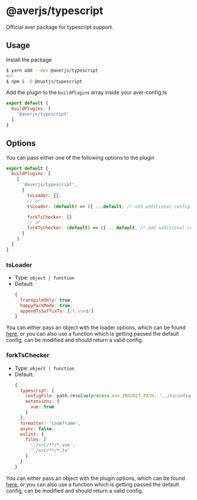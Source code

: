 # @averjs/typescript

Official aver package for typescript support.

## Usage

Install the package

```bash
$ yarn add --dev @averjs/typescript
#or
$ npm i -D @nuxtjs/typescript
```

Add the plugin to the `buildPlugins` array inside your aver-config.ts

```js
export default {
  buildPlugins: [
    '@averjs/typescript'
  ]
}
```

## Options

You can pass either one of the following options to the plugin

```js
export default {
  buildPlugins: [
    [
      '@averjs/typescript',
      {
        tsLoader: {},
        // or
        tsLoader: (default) => ({ ...default, /* add additional config */ }),

        forkTsChecker: {}
        // or
        forkTsChecker: (default) => ({ ...default, /* add additional config */ }),
      }
    ]
  ]
}
```

### tsLoader

- Type: `object | function`
- Default:
  ```js
  {
    transpileOnly: true,
    happyPackMode: true,
    appendTsSuffixTo: [/\.vue$/]
  }
  ```

You can either pass an object with the loader options, which can be found [here](https://github.com/TypeStrong/ts-loader#loader-options), or you can also use a function which is getting passed the default config, can be modified and should return a valid config.

### forkTsChecker

- Type: `object | function`
- Default:
  ```js
  {
    typescript: {
      configFile: path.resolve(process.env.PROJECT_PATH, '../tsconfig.json'),
      extensions: {
        vue: true
      }
    },
    formatter: 'codeframe',
    async: false,
    eslint: {
      files: [
        './src/**/*.vue',
        './src/**/*.ts'
      ]
    }
  }
  ```

You can either pass an object with the plugin options, which can be found [here](https://github.com/TypeStrong/fork-ts-checker-webpack-plugin#options), or you can also use a function which is getting passed the default config, can be modified and should return a valid config.